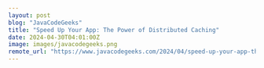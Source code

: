 ```yaml
---
layout: post
blog: "JavaCodeGeeks"
title: "Speed Up Your App: The Power of Distributed Caching"
date: 2024-04-30T04:01:00Z
image: images/javacodegeeks.png
remote_url: "https://www.javacodegeeks.com/2024/04/speed-up-your-app-the-power-of-distributed-caching.html"
---
```

